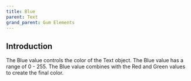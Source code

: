 ```yaml
---
title: Blue
parent: Text
grand_parent: Gum Elements
---
```



## Introduction

The Blue value controls the color of the Text object. The Blue value has a range of 0 - 255. The Blue value combines with the Red and Green values to create the final color.